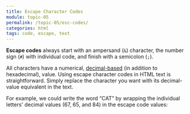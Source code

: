 ```yaml
---
title: Escape Character Codes
module: topic-05
permalink: /topic-05/esc-codes/
categories: html
tags: code, escape, text
---
```


<div class="divider-heading"></div>

**Escape codes** always start with an ampersand (`&`) character, the number sign (`#`) with individual code, and finish with a semicolon (`;`).

All characters have a numerical, [decimal-based](https://www.w3schools.com/charsets/ref_utf_basic_latin.asp) (in addition to hexadecimal), value. Using escape character codes in HTML text is straightforward. Simply replace the character you want with its decimal-value equivalent in the text.

For example, we could write the word “CAT” by wrapping the individual letters' decimal values (67, 65, and 84) in the escape code values:


<div class="external-embed">
  <p data-height="200" data-theme-id="30567" data-slug-hash="aYbLZd" data-default-tab="html,result" data-user="Media-Ed-Online" data-pen-title="HTML Escape Characters (Codes)" class="codepen"></p>
</div>
